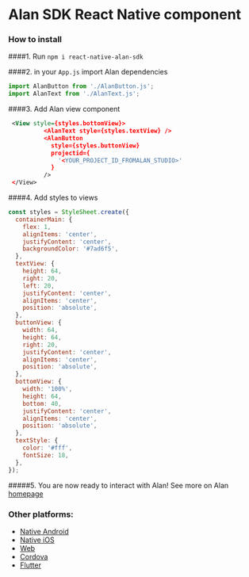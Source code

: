 # Alan SDK React Native component

### How to install

####1. Run `npm i react-native-alan-sdk`

####2. in your `App.js` import Alan dependencies

```javascript 
import AlanButton from './AlanButton.js';
import AlanText from './AlanText.js';
```

####3. Add Alan view component

```xml
 <View style={styles.bottomView}>
          <AlanText style={styles.textView} />
          <AlanButton
            style={styles.buttonView}
            projectid={
              '<YOUR_PROJECT_ID_FROMALAN_STUDIO>'
            }
          />
 </View>
```

####4. Add styles to views

```javascript
const styles = StyleSheet.create({
  containerMain: {
    flex: 1,
    alignItems: 'center',
    justifyContent: 'center',
    backgroundColor: '#7ad6f5',
  },
  textView: {
    height: 64,
    right: 20,
    left: 20,
    justifyContent: 'center',
    alignItems: 'center',
    position: 'absolute',
  },
  buttonView: {
    width: 64,
    height: 64,
    right: 20,
    justifyContent: 'center',
    alignItems: 'center',
    position: 'absolute',
  },
  bottomView: {
    width: '100%',
    height: 64,
    bottom: 40,
    justifyContent: 'center',
    alignItems: 'center',
    position: 'absolute',
  },
  textStyle: {
    color: '#fff',
    fontSize: 18,
  },
});
```
#####5. You are now ready to interact with Alan!
See more on Alan [homepage](https://alan.app/)


### Other platforms:
* [Native Android](https://github.com/alan-ai/alan-sdk-android)
* [Native iOS](https://github.com/alan-ai/alan-sdk-ios)
* [Web](https://github.com/alan-ai/alan-sdk-web)
* [Cordova](https://github.com/alan-ai/alan-sdk-cordova)
* [Flutter](https://pub.dev/packages/alan_voice)

